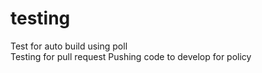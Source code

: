 # testing
Test for auto build using poll      
Testing for pull request
Pushing code to develop for policy
